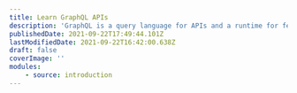 ```yaml
---
title: Learn GraphQL APIs
description: 'GraphQL is a query language for APIs and a runtime for fetching data from the server. In this guide, you will learn about GraphQL APIs.'
publishedDate: 2021-09-22T17:49:44.101Z
lastModifiedDate: 2021-09-22T16:42:00.638Z
draft: false
coverImage: ''
modules:
    - source: introduction
---
```

